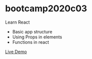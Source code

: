 # bootcamp2020c03
Learn React
* Basic app structure
* Using Props in elements
* Functions in react

[Live Demo](http://hassanalikhan-bc2020c03.surge.sh/)
